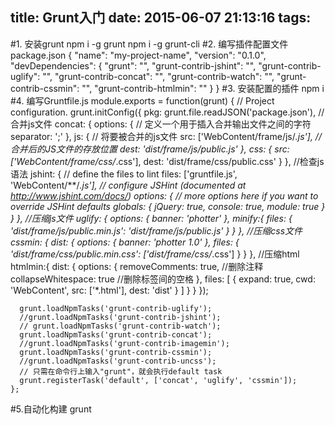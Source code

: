 title: Grunt入门
date: 2015-06-07 21:13:16
tags:
---
#1. 安装grunt
	npm i -g grunt
	npm i -g grunt-cli
#2. 编写插件配置文件package.json
	{
	  "name": "my-project-name",
	  "version": "0.1.0",
	  "devDependencies": {
	    "grunt": "",
	    "grunt-contrib-jshint": "",
	    "grunt-contrib-uglify": "",
	    "grunt-contrib-concat": "",
	    "grunt-contrib-watch": "",
	    "grunt-contrib-cssmin": "",
	    "grunt-contrib-htmlmin": ""
	  }
	}
#3. 安装配置的插件
	npm i
#4. 编写Gruntfile.js
	module.exports = function(grunt) {
	  // Project configuration.
	  grunt.initConfig({
	    pkg: grunt.file.readJSON('package.json'),
	    //合并js文件
	    concat: {
	      options: {
	        // 定义一个用于插入合并输出文件之间的字符
	        separator: ';'
	      },
	      js: {
	        // 将要被合并的js文件
	        src: ['WebContent/frame/js/*.js'],
	        // 合并后的JS文件的存放位置
	        dest: 'dist/frame/js/public.js'
	      },
	      css: {
	        src: ['WebContent/frame/css/*.css'],
	        dest: 'dist/frame/css/public.css'
	      }
	    },
	    //检查js语法
	    jshint: {
	      // define the files to lint
	      files: ['gruntfile.js', 'WebContent/**/*.js'],
	      // configure JSHint (documented at http://www.jshint.com/docs/)
	      options: {
	        // more options here if you want to override JSHint defaults
	        globals: {
	          jQuery: true,
	          console: true,
	          module: true
	        }
	      }
	    },
	    //压缩js文件
	    uglify: {
	      options: {
	        banner: 'photter'
	      },
	      minify:{
	        files: {
	          'dist/frame/js/public.min.js': 'dist/frame/js/public.js'
	        }
	      }
	    },
	    //压缩css文件
	    cssmin: {
	      dist: {
	        options: {
	          banner: 'photter 1.0'
	        },
	        files: {
	          'dist/frame/css/public.min.css': ['dist/frame/css/*.css']
	        }
	      }
	    },
	    //压缩html
	    htmlmin:{
	      dist: {
	        options: {
	          removeComments: true, //删除注释
	          collapseWhitespace: true //删除标签间的空格
	        },
	        files: [
	          {
	            expand: true,
	            cwd: 'WebContent',
	            src: ['*.html'],
	            dest: 'dist'
	          }
	        ]
	      }
	    }
	  });

	  grunt.loadNpmTasks('grunt-contrib-uglify');
	  //grunt.loadNpmTasks('grunt-contrib-jshint');
	  // grunt.loadNpmTasks('grunt-contrib-watch');
	  grunt.loadNpmTasks('grunt-contrib-concat');
	  //grunt.loadNpmTasks('grunt-contrib-imagemin');
	  grunt.loadNpmTasks('grunt-contrib-cssmin');
	  //grunt.loadNpmTasks('grunt-contrib-uncss');
	  // 只需在命令行上输入"grunt"，就会执行default task 
	  grunt.registerTask('default', ['concat', 'uglify', 'cssmin']);
	};
#5.自动化构建
	grunt